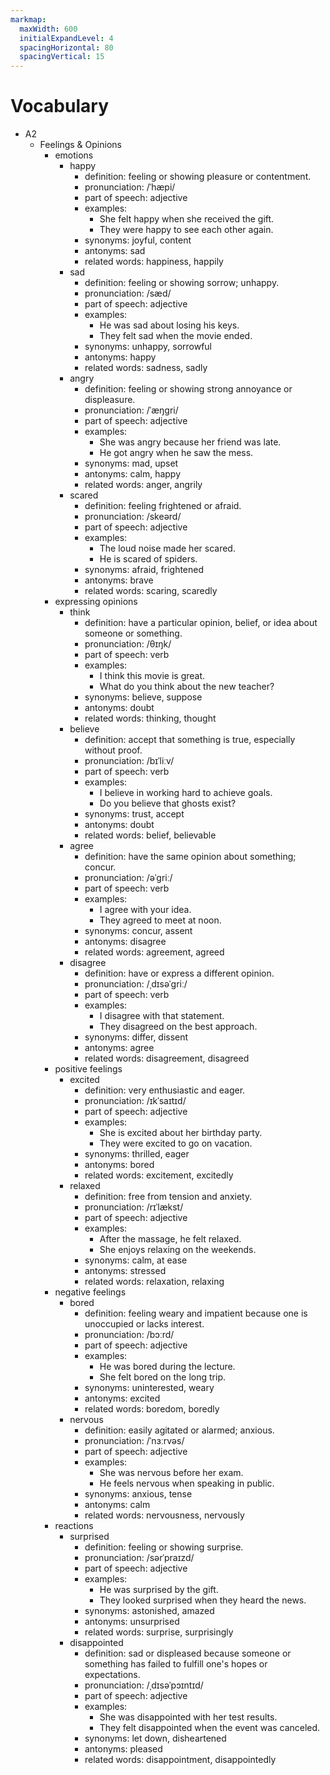 ```yaml
---
markmap:
  maxWidth: 600
  initialExpandLevel: 4
  spacingHorizontal: 80
  spacingVertical: 15
---
```


# Vocabulary

- A2
  - Feelings & Opinions
    - emotions
      - happy
        - definition: feeling or showing pleasure or contentment.
        - pronunciation: /ˈhæpi/
        - part of speech: adjective
        - examples:
          - She felt happy when she received the gift.
          - They were happy to see each other again.
        - synonyms: joyful, content
        - antonyms: sad
        - related words: happiness, happily
      - sad
        - definition: feeling or showing sorrow; unhappy.
        - pronunciation: /sæd/
        - part of speech: adjective
        - examples:
          - He was sad about losing his keys.
          - They felt sad when the movie ended.
        - synonyms: unhappy, sorrowful
        - antonyms: happy
        - related words: sadness, sadly
      - angry
        - definition: feeling or showing strong annoyance or displeasure.
        - pronunciation: /ˈæŋɡri/
        - part of speech: adjective
        - examples:
          - She was angry because her friend was late.
          - He got angry when he saw the mess.
        - synonyms: mad, upset
        - antonyms: calm, happy
        - related words: anger, angrily
      - scared
        - definition: feeling frightened or afraid.
        - pronunciation: /skeərd/
        - part of speech: adjective
        - examples:
          - The loud noise made her scared.
          - He is scared of spiders.
        - synonyms: afraid, frightened
        - antonyms: brave
        - related words: scaring, scaredly
    - expressing opinions
      - think
        - definition: have a particular opinion, belief, or idea about someone or something.
        - pronunciation: /θɪŋk/
        - part of speech: verb
        - examples:
          - I think this movie is great.
          - What do you think about the new teacher?
        - synonyms: believe, suppose
        - antonyms: doubt
        - related words: thinking, thought
      - believe
        - definition: accept that something is true, especially without proof.
        - pronunciation: /bɪˈliːv/
        - part of speech: verb
        - examples:
          - I believe in working hard to achieve goals.
          - Do you believe that ghosts exist?
        - synonyms: trust, accept
        - antonyms: doubt
        - related words: belief, believable
      - agree
        - definition: have the same opinion about something; concur.
        - pronunciation: /əˈɡriː/
        - part of speech: verb
        - examples:
          - I agree with your idea.
          - They agreed to meet at noon.
        - synonyms: concur, assent
        - antonyms: disagree
        - related words: agreement, agreed
      - disagree
        - definition: have or express a different opinion.
        - pronunciation: /ˌdɪsəˈɡriː/
        - part of speech: verb
        - examples:
          - I disagree with that statement.
          - They disagreed on the best approach.
        - synonyms: differ, dissent
        - antonyms: agree
        - related words: disagreement, disagreed
    - positive feelings
      - excited
        - definition: very enthusiastic and eager.
        - pronunciation: /ɪkˈsaɪtɪd/
        - part of speech: adjective
        - examples:
          - She is excited about her birthday party.
          - They were excited to go on vacation.
        - synonyms: thrilled, eager
        - antonyms: bored
        - related words: excitement, excitedly
      - relaxed
        - definition: free from tension and anxiety.
        - pronunciation: /rɪˈlækst/
        - part of speech: adjective
        - examples:
          - After the massage, he felt relaxed.
          - She enjoys relaxing on the weekends.
        - synonyms: calm, at ease
        - antonyms: stressed
        - related words: relaxation, relaxing
    - negative feelings
      - bored
        - definition: feeling weary and impatient because one is unoccupied or lacks interest.
        - pronunciation: /bɔːrd/
        - part of speech: adjective
        - examples:
          - He was bored during the lecture.
          - She felt bored on the long trip.
        - synonyms: uninterested, weary
        - antonyms: excited
        - related words: boredom, boredly
      - nervous
        - definition: easily agitated or alarmed; anxious.
        - pronunciation: /ˈnɜːrvəs/
        - part of speech: adjective
        - examples:
          - She was nervous before her exam.
          - He feels nervous when speaking in public.
        - synonyms: anxious, tense
        - antonyms: calm
        - related words: nervousness, nervously
    - reactions
      - surprised
        - definition: feeling or showing surprise.
        - pronunciation: /sərˈpraɪzd/
        - part of speech: adjective
        - examples:
          - He was surprised by the gift.
          - They looked surprised when they heard the news.
        - synonyms: astonished, amazed
        - antonyms: unsurprised
        - related words: surprise, surprisingly
      - disappointed
        - definition: sad or displeased because someone or something has failed to fulfill one's hopes or expectations.
        - pronunciation: /ˌdɪsəˈpɔɪntɪd/
        - part of speech: adjective
        - examples:
          - She was disappointed with her test results.
          - They felt disappointed when the event was canceled.
        - synonyms: let down, disheartened
        - antonyms: pleased
        - related words: disappointment, disappointedly
